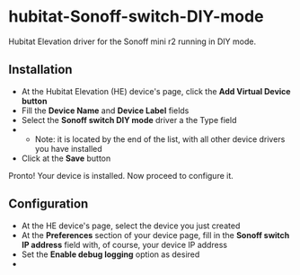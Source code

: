 # hubitat-Sonoff-switch-DIY-mode
Hubitat Elevation driver for the Sonoff mini r2 running in DIY mode.

## Installation

- At the Hubitat Elevation (HE) device's page, click the **Add Virtual Device button**
- Fill the **Device Name** and **Device Label** fields
- Select the **Sonoff switch DIY mode** driver a the Type field 
- - Note: it is located by the end of the list, with all other device drivers you have installed
- Click at the **Save** button

Pronto! Your device is installed. Now proceed to configure it.

## Configuration

- At the HE device's page, select the device you just created
- At the **Preferences** section of your device page, fill in the **Sonoff switch IP address** field with, of course, your device IP address
- Set the **Enable debug logging** option as desired
- 
